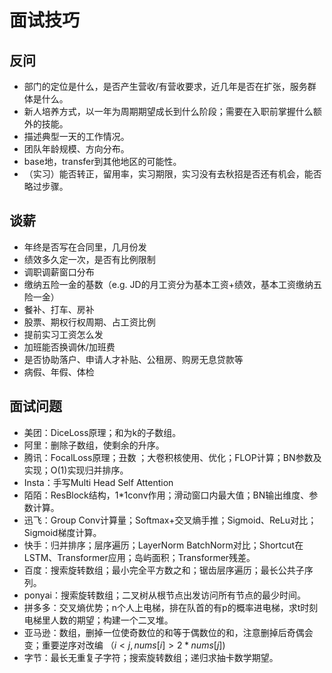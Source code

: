 # 面试技巧

## 反问

- 部门的定位是什么，是否产生营收/有营收要求，近几年是否在扩张，服务群体是什么。
- 新人培养方式，以一年为周期期望成长到什么阶段；需要在入职前掌握什么额外的技能。
- 描述典型一天的工作情况。
- 团队年龄规模、方向分布。
- base地，transfer到其他地区的可能性。
- （实习）能否转正，留用率，实习期限，实习没有去秋招是否还有机会，能否略过步骤。

## 谈薪
- 年终是否写在合同里，几月份发
- 绩效多久定一次，是否有比例限制
- 调职调薪窗口分布
- 缴纳五险一金的基数（e.g. JD的月工资分为基本工资+绩效，基本工资缴纳五险一金）
- 餐补、打车、房补
- 股票、期权行权周期、占工资比例
- 提前实习工资怎么发
- 加班能否换调休/加班费
- 是否协助落户、申请人才补贴、公租房、购房无息贷款等
- 病假、年假、体检

## 面试问题
- 美团：DiceLoss原理；和为k的子数组。
- 阿里：删除子数组，使剩余的升序。
- 腾讯：FocalLoss原理；丑数 ；大卷积核使用、优化；FLOP计算；BN参数及实现；O(1)实现归并排序。
- Insta：手写Multi Head Self Attention
- 陌陌：ResBlock结构，1*1conv作用；滑动窗口内最大值；BN输出维度、参数计算。
- 迅飞：Group Conv计算量；Softmax+交叉熵手推；Sigmoid、ReLu对比；Sigmoid梯度计算。
- 快手：归并排序；层序遍历；LayerNorm BatchNorm对比；Shortcut在LSTM、Transformer应用；岛屿面积；Transformer残差。
- 百度：搜索旋转数组；最小完全平方数之和；锯齿层序遍历；最长公共子序列。
- ponyai：搜索旋转数组；二叉树从根节点出发访问所有节点的最少时间。
- 拼多多：交叉熵优势；n个人上电梯，排在队首的有p的概率进电梯，求t时刻电梯里人数的期望；构建一个二叉堆。
- 亚马逊：数组，删掉一位使奇数位的和等于偶数位的和，注意删掉后奇偶会变；重要逆序对改编 $（i<j, nums[i] > 2* nums[j])$
- 字节：最长无重复子字符；搜索旋转数组；递归求抽卡数学期望。